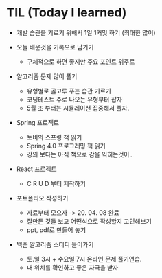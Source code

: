 # TIL (Today I learned)
- 개발 습관을 기르기 위해서 1일 1커밋 하기 (최대한 많이)

- 오늘 배운것을 기록으로 남기기 
  - 구체적으로 하면 좋지만 주요 포인트 위주로
  
- 알고리즘 문제 많이 풀기
  - 유형별로 골고루 푸는 습관 기르기
  - 코딩테스트 주로 나오는 유형부터 잡자
  - 5월 초 부터는 시뮬레이션 집중해서 풀자.
  
- Spring 프로젝트
  - 토비의 스프링 책 읽기
  - Spring 4.0 프로그래밍 책 읽기
  - 강의 보다는 아직 책으로 감을 익히는것이..

- React 프로젝트
  - C R U D 부터 제작하기

- 포트폴리오 작성하기
  - 자료부터 모으자 -> 20. 04. 08 완료
  - 잘만든 것들 보고 어떤식으로 작성할지 고민해보기
  - ppt, pdf로 만들어 놓기

- 백준 알고리즘 스터디 들어가기
  - 토.일 3시 + 수요일 7시 온라인 문제 풀기연습.
  - 내 위치를 확인하고 좋은 자극을 받자
